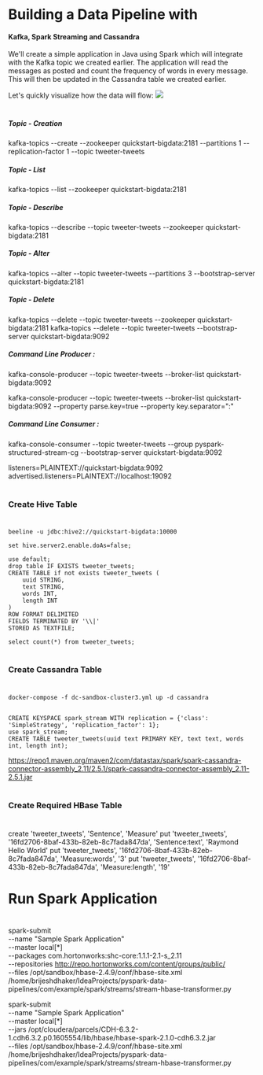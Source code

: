# Building a Data Pipeline with
#### Kafka, Spark Streaming and Cassandra

We'll create a simple application in Java using Spark which will integrate with the Kafka topic we created earlier.
The application will read the messages as posted and count the frequency of words in every message.
This will then be updated in the Cassandra table we created earlier.

Let's quickly visualize how the data will flow:
![](image/Simple-Data-Pipeline-1.jpg)
#

#
##### Topic - Creation
kafka-topics --create --zookeeper quickstart-bigdata:2181 --partitions 1 --replication-factor 1 --topic tweeter-tweets

##### Topic - List
kafka-topics --list --zookeeper quickstart-bigdata:2181

##### Topic - Describe
kafka-topics --describe --topic tweeter-tweets --zookeeper quickstart-bigdata:2181

##### Topic - Alter
kafka-topics --alter --topic tweeter-tweets --partitions 3 --bootstrap-server quickstart-bigdata:2181

##### Topic - Delete
kafka-topics --delete --topic tweeter-tweets --zookeeper quickstart-bigdata:2181
kafka-topics --delete --topic tweeter-tweets --bootstrap-server quickstart-bigdata:9092

##### Command Line Producer :
kafka-console-producer --topic tweeter-tweets --broker-list quickstart-bigdata:9092

kafka-console-producer --topic tweeter-tweets --broker-list quickstart-bigdata:9092 --property parse.key=true --property key.separator=":"

##### Command Line Consumer :
kafka-console-consumer --topic tweeter-tweets --group pyspark-structured-stream-cg --bootstrap-server quickstart-bigdata:9092

listeners=PLAINTEXT://quickstart-bigdata:9092
advertised.listeners=PLAINTEXT://localhost:19092

#
### Create Hive Table
#
```
beeline -u jdbc:hive2://quickstart-bigdata:10000 

set hive.server2.enable.doAs=false;

use default;
drop table IF EXISTS tweeter_tweets;
CREATE TABLE if not exists tweeter_tweets (
    uuid STRING,
    text STRING, 
    words INT, 
    length INT
) 
ROW FORMAT DELIMITED 
FIELDS TERMINATED BY '\\|'
STORED AS TEXTFILE;

select count(*) from tweeter_tweets;
```

#
### Create Cassandra Table
#
```
docker-compose -f dc-sandbox-cluster3.yml up -d cassandra


CREATE KEYSPACE spark_stream WITH replication = {'class': 'SimpleStrategy', 'replication_factor': 1};
use spark_stream;
CREATE TABLE tweeter_tweets(uuid text PRIMARY KEY, text text, words int, length int);

```

https://repo1.maven.org/maven2/com/datastax/spark/spark-cassandra-connector-assembly_2.11/2.5.1/spark-cassandra-connector-assembly_2.11-2.5.1.jar

#
### Create Required HBase Table
#

create 'tweeter_tweets', 'Sentence', 'Measure'
put 'tweeter_tweets', '16fd2706-8baf-433b-82eb-8c7fada847da', 'Sentence:text', 'Raymond Hello World'
put 'tweeter_tweets', '16fd2706-8baf-433b-82eb-8c7fada847da', 'Measure:words', '3'
put 'tweeter_tweets', '16fd2706-8baf-433b-82eb-8c7fada847da', 'Measure:length', '19'

#
# Run Spark Application
#
spark-submit \
--name "Sample Spark Application" \
--master local[*] \
--packages com.hortonworks:shc-core:1.1.1-2.1-s_2.11 \
--repositories http://repo.hortonworks.com/content/groups/public/ \
--files /opt/sandbox/hbase-2.4.9/conf/hbase-site.xml \
/home/brijeshdhaker/IdeaProjects/pyspark-data-pipelines/com/example/spark/streams/stream-hbase-transformer.py


spark-submit \
--name "Sample Spark Application" \
--master local[*] \
--jars /opt/cloudera/parcels/CDH-6.3.2-1.cdh6.3.2.p0.1605554/lib/hbase/hbase-spark-2.1.0-cdh6.3.2.jar \
--files /opt/sandbox/hbase-2.4.9/conf/hbase-site.xml \
/home/brijeshdhaker/IdeaProjects/pyspark-data-pipelines/com/example/spark/streams/stream-hbase-transformer.py
